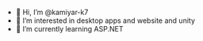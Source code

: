- 👋 Hi, I’m @kamiyar-k7
- 👀 I’m interested in desktop apps and website and unity
- 🌱 I’m currently learning ASP.NET 

<!---
kamiyar-k7/kamiyar-k7 is a ✨ special ✨ repository because its `README.md` (this file) appears on your GitHub profile.
You can click the Preview link to take a look at your changes.
--->
